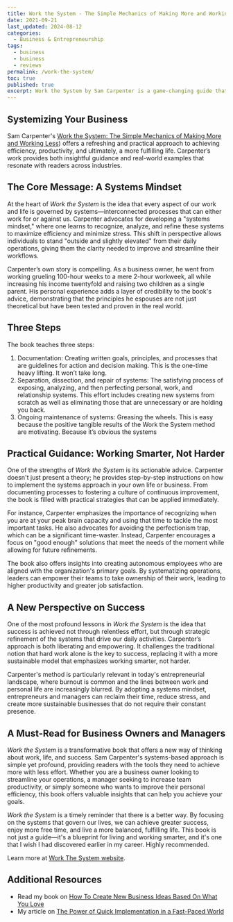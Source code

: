 ```yaml
---
title: Work the System - The Simple Mechanics of Making More and Working Less
date: 2021-09-21
last_updated: 2024-08-12
categories:
  - Business & Entrepreneurship
tags:
  - business
  - business
  - reviews
permalink: /work-the-system/
toc: true
published: true
excerpt: Work the System by Sam Carpenter is a game-changing guide that teaches readers how to streamline their work and life by adopting a systems-based approach, ultimately leading to greater efficiency, less stress, and more success with less effort.
---
```

## Systemizing Your Business

Sam Carpenter's [Work the System: The Simple Mechanics of Making More and Working Less](https://amzn.to/4cuI3lC)) offers a refreshing and practical approach to achieving efficiency, productivity, and ultimately, a more fulfilling life. Carpenter’s work provides both insightful guidance and real-world examples that resonate with readers across industries.

## The Core Message: A Systems Mindset

At the heart of *Work the System* is the idea that every aspect of our work and life is governed by systems—interconnected processes that can either work for or against us. Carpenter advocates for developing a "systems mindset," where one learns to recognize, analyze, and refine these systems to maximize efficiency and minimize stress. This shift in perspective allows individuals to stand "outside and slightly elevated" from their daily operations, giving them the clarity needed to improve and streamline their workflows.

Carpenter’s own story is compelling. As a business owner, he went from working grueling 100-hour weeks to a mere 2-hour workweek, all while increasing his income twentyfold and raising two children as a single parent. His personal experience adds a layer of credibility to the book's advice, demonstrating that the principles he espouses are not just theoretical but have been tested and proven in the real world.

## Three Steps

The book teaches three steps:

1. Documentation: Creating written goals, principles, and processes that are guidelines for action and decision making. This is the one-time heavy lifting. It won’t take long.
2. Separation, dissection, and repair of systems: The satisfying process of exposing, analyzing, and then perfecting personal, work, and relationship systems. This effort includes creating new systems from scratch as well as eliminating those that are unnecessary or are holding you back.
3. Ongoing maintenance of systems: Greasing the wheels. This is easy because the positive tangible results of the Work the System method are motivating. Because it’s obvious the systems

## Practical Guidance: Working Smarter, Not Harder

One of the strengths of *Work the System* is its actionable advice. Carpenter doesn't just present a theory; he provides step-by-step instructions on how to implement the systems approach in your own life or business. From documenting processes to fostering a culture of continuous improvement, the book is filled with practical strategies that can be applied immediately.

For instance, Carpenter emphasizes the importance of recognizing when you are at your peak brain capacity and using that time to tackle the most important tasks. He also advocates for avoiding the perfectionism trap, which can be a significant time-waster. Instead, Carpenter encourages a focus on "good enough" solutions that meet the needs of the moment while allowing for future refinements.

The book also offers insights into creating autonomous employees who are aligned with the organization's primary goals. By systematizing operations, leaders can empower their teams to take ownership of their work, leading to higher productivity and greater job satisfaction.

## A New Perspective on Success

One of the most profound lessons in *Work the System* is the idea that success is achieved not through relentless effort, but through strategic refinement of the systems that drive our daily activities. Carpenter’s approach is both liberating and empowering. It challenges the traditional notion that hard work alone is the key to success, replacing it with a more sustainable model that emphasizes working smarter, not harder.

Carpenter's method is particularly relevant in today's entrepreneurial landscape, where burnout is common and the lines between work and personal life are increasingly blurred. By adopting a systems mindset, entrepreneurs and managers can reclaim their time, reduce stress, and create more sustainable businesses that do not require their constant presence.

## A Must-Read for Business Owners and Managers

*Work the System* is a transformative book that offers a new way of thinking about work, life, and success. Sam Carpenter's systems-based approach is simple yet profound, providing readers with the tools they need to achieve more with less effort. Whether you are a business owner looking to streamline your operations, a manager seeking to increase team productivity, or simply someone who wants to improve their personal efficiency, this book offers valuable insights that can help you achieve your goals.

*Work the System* is a timely reminder that there is a better way. By focusing on the systems that govern our lives, we can achieve greater success, enjoy more free time, and live a more balanced, fulfilling life. This book is not just a guide—it's a blueprint for living and working smarter, and it's one that I wish I had discovered earlier in my career. Highly recommended.

Learn more at [Work The System website](https://www.workthesystem.com).

## Additional Resources
- Read my book on [How To Create New Business Ideas Based On What You Love](/business-ideas/#additonal-resources)
- My article on [The Power of Quick Implementation in a Fast-Paced World](/implement-quickly/)